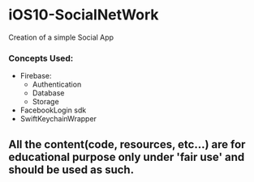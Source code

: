 # iOS10-SocialNetWork

Creation of a simple Social App

### Concepts Used:
* Firebase:
  * Authentication
  * Database
  * Storage
* FacebookLogin sdk
* SwiftKeychainWrapper

## All the content(code, resources, etc...) are for educational purpose only under 'fair use' and should be used as such.
